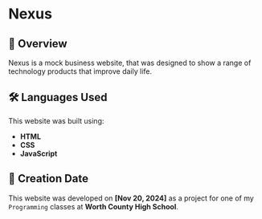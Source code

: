 # Nexus

## 📌 Overview
Nexus is a mock business website, that was designed to show a range of technology products that improve daily life.

## 🛠️ Languages Used
This website was built using:
- **HTML**
- **CSS**
- **JavaScript**

## 📅 Creation Date
This website was developed on **[Nov 20, 2024]** as a project for one of my `Programming` classes at **Worth County High School**.
